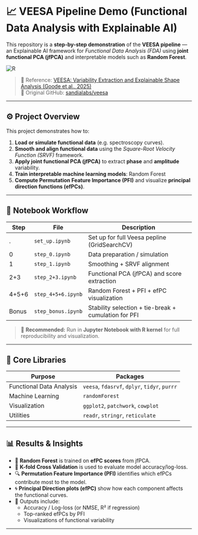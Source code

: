 # 📈 VEESA Pipeline Demo (Functional Data Analysis with Explainable AI)

This repository is a **step-by-step demonstration** of the **VEESA pipeline** — an Explainable AI framework for *Functional Data Analysis (FDA)* using **joint functional PCA (jfPCA)** and interpretable models such as **Random Forest**.

![R](https://img.shields.io/badge/R-4.3.2-blue?logo=r)

> 📄 Reference: [VEESA: Variability Extraction and Explainable Shape Analysis (Goode et al., 2025)](https://arxiv.org/abs/2501.07602)  
> 🧩 Original GitHub: [sandialabs/veesa](https://github.com/sandialabs/veesa)

---

## ⚙️ Project Overview

This project demonstrates how to:

1. **Load or simulate functional data** (e.g. spectroscopy curves).  
2. **Smooth and align functional data** using the *Square-Root Velocity Function (SRVF)* framework.  
3. **Apply joint functional PCA (jfPCA)** to extract **phase** and **amplitude** variability.  
4. **Train interpretable machine learning models**: Random Forest    
5. **Compute Permutation Feature Importance (PFI)** and visualize **principal direction functions (efPCs)**.

---

## 🧩 Notebook Workflow

| Step | File | Description |
|------|------|-------------|
| . | `set_up.ipynb` | Set up for full Veesa pepline (GridSearchCV) |
| 0 | `step_0.ipynb` | Data preparation / simulation |
| 1 | `step_1.ipynb` | Smoothing + SRVF alignment |
| 2+3 | `step_2+3.ipynb` | Functional PCA (jfPCA) and score extraction |
| 4+5+6 | `step_4+5+6.ipynb` | Random Forest + PFI + efPC visualization |
| Bonus | `step_bonus.ipynb` | Stability selection + tie-break + cumulation for PFI |

> 🔁 **Recommended:** Run in **Jupyter Notebook with R kernel** for full reproducibility and visualization.

---

## 🧭 Core Libraries

| Purpose | Packages |
|---------|----------|
| Functional Data Analysis | `veesa`, `fdasrvf`, `dplyr`, `tidyr`, `purrr` |
| Machine Learning | `randomForest` |
| Visualization | `ggplot2`, `patchwork`, `cowplot` |
| Utilities | `readr`, `stringr`, `reticulate` |

---

## 📊 Results & Insights

- 🌲 **Random Forest** is trained on **efPC scores** from jfPCA.  
- 🧠 **K-fold Cross Validation** is used to evaluate model accuracy/log-loss.  
- 🔍 **Permutation Feature Importance (PFI)** identifies which efPCs contribute most to the model.  
- 🌀 **Principal Direction plots (efPC)** show how each component affects the functional curves.  
- 🎯 Outputs include:  
  - Accuracy / Log-loss (or NMSE, R² if regression)  
  - Top-ranked efPCs by PFI  
  - Visualizations of functional variability

---


